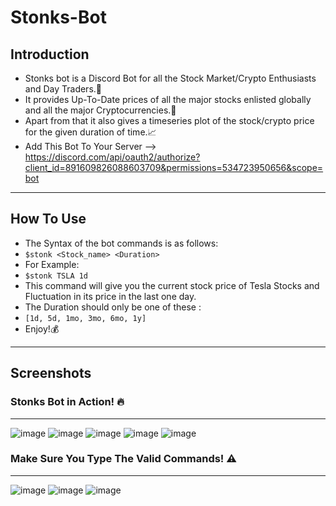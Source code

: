 # Stonks-Bot
## Introduction
- Stonks bot is a Discord Bot for all the Stock Market/Crypto Enthusiasts and Day Traders.🤑
- It provides Up-To-Date prices of all the major stocks enlisted globally and all the major Cryptocurrencies.💸
- Apart from that it also gives a timeseries plot of the stock/crypto price for the given duration of time.📈
- Add This Bot To Your Server --> https://discord.com/api/oauth2/authorize?client_id=891609826088603709&permissions=534723950656&scope=bot 
-------------------------------------------------------------------------------------------------------------------------------------------------
## How To Use
- The Syntax of the bot commands is as follows: 
- ```$stonk <Stock_name> <Duration>```
- For Example:
- ```$stonk TSLA 1d```
- This command will give you the current stock price of Tesla Stocks and Fluctuation in its price in the last one day.
- The Duration should only be one of these :
- ```[1d, 5d, 1mo, 3mo, 6mo, 1y]```
- Enjoy!💰
-------------------------------------------------------------------------------------------------------------------------------------------------
## Screenshots
### Stonks Bot in Action! 🔥
-------------------------------------------------------------------------------------------------------------------------------------------------
![image](https://user-images.githubusercontent.com/62555809/134845043-da507a31-751c-4651-ac67-b890ed6575a5.png)
![image](https://user-images.githubusercontent.com/62555809/134845062-678f0ae4-ece3-4d7d-8e87-a832d7a4efa3.png)
![image](https://user-images.githubusercontent.com/62555809/134845101-af4b1317-44a8-416c-8b73-eb7bccd46ee4.png)
![image](https://user-images.githubusercontent.com/62555809/134845118-24a0225b-cc26-4430-ac76-ee9919d4f5c6.png)
![image](https://user-images.githubusercontent.com/62555809/134845144-609bb5bc-9a1c-4441-a3e2-aef9a84c9286.png)

### Make Sure You Type The Valid Commands! ⚠️
-------------------------------------------------------------------------------------------------------------------------------------------------
![image](https://user-images.githubusercontent.com/62555809/134813466-d853dedb-b45c-40c9-84b5-a021004b4ac9.png)
![image](https://user-images.githubusercontent.com/62555809/134813487-30e9ddac-0a4a-43df-bfe8-48d5fa3f1b65.png)
![image](https://user-images.githubusercontent.com/62555809/134813505-8f69ecee-cf2c-4b60-98db-421a1a267306.png)
